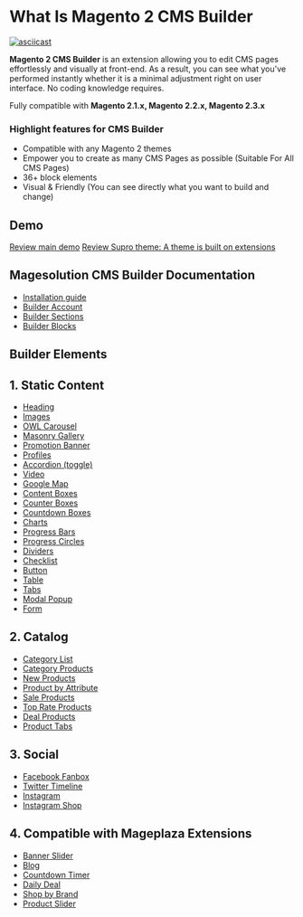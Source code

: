 # What Is Magento 2 CMS Builder

[![asciicast](https://magesolution.com/about/images/builder_sc.png)](https://www.youtube.com/watch?v=ABDvxVrcyb8)

**Magento 2 CMS Builder** is an extension allowing you to edit CMS pages effortlessly and visually at front-end. As a result, you can see what you've performed instantly whether it is a minimal adjustment right on user interface. No coding knowledge requires.

Fully compatible with **Magento 2.1.x, Magento 2.2.x, Magento 2.3.x**

### Highlight features for CMS Builder

- Compatible with any Magento 2 themes
- Empower you to create as many CMS Pages as possible (Suitable For All CMS Pages)
- 36+ block elements
- Visual & Friendly (You can see directly what you want to build and change)

## Demo
[Review main demo](http://themes.magesolution.com/fbuilder/)
[Review Supro theme: A theme is built on extensions](https://themeforest.net/item/supro-minimalist-ajax-magento-2-theme/23476627?ref=ArrowHiTech)

## Magesolution CMS Builder Documentation

- [Installation guide](http://themes.magesolution.com/fbuilder/installation)
- [Builder Account](http://themes.magesolution.com/fbuilder/builder-account)
- [Builder Sections](http://themes.magesolution.com/fbuilder/sections)
- [Builder Blocks](http://themes.magesolution.com/fbuilder/blocks/)



## Builder Elements
## 1. Static Content
- [Heading](http://themes.magesolution.com/fbuilder/headings/)
- [Images](http://themes.magesolution.com/fbuilder/images/)
- [OWL Carousel](http://themes.magesolution.com/fbuilder/owl-carousel/)
- [Masonry Gallery](http://themes.magesolution.com/fbuilder/masonry-gallery/)
- [Promotion Banner](http://themes.magesolution.com/fbuilder/promotion-banners/)
- [Profiles](http://themes.magesolution.com/fbuilder/profiles/)
- [Accordion (toggle)](http://themes.magesolution.com/fbuilder/accordion/)
- [Video](http://themes.magesolution.com/fbuilder/videos/)
- [Google Map](http://themes.magesolution.com/fbuilder/google-map/)
- [Content Boxes](http://themes.magesolution.com/fbuilder/content-boxes/)
- [Counter Boxes](http://themes.magesolution.com/fbuilder/counter-boxes/)
- [Countdown Boxes](http://themes.magesolution.com/fbuilder/countdown-boxes/)
- [Charts](http://themes.magesolution.com/fbuilder/charts/)
- [Progress Bars](http://themes.magesolution.com/fbuilder/progress-bars/)
- [Progress Circles](http://themes.magesolution.com/fbuilder/progress-circles/)
- [Dividers](http://themes.magesolution.com/fbuilder/dividers/)
- [Checklist](http://themes.magesolution.com/fbuilder/checklist/)
- [Button](http://themes.magesolution.com/fbuilder/button/)
- [Table](http://themes.magesolution.com/fbuilder/table/)
- [Tabs](http://themes.magesolution.com/fbuilder/tabs/)
- [Modal Popup](http://themes.magesolution.com/fbuilder/modal-popup/)
- [Form](http://themes.magesolution.com/fbuilder/form/)

## 2. Catalog
- [Category List](http://themes.magesolution.com/fbuilder/category-list/)
- [Category Products](http://themes.magesolution.com/fbuilder/category-products/)
- [New Products](http://themes.magesolution.com/fbuilder/new-products/)
- [Product by Attribute](http://themes.magesolution.com/fbuilder/products-by-attribute/)
- [Sale Products](http://themes.magesolution.com/fbuilder/sale-products/)
- [Top Rate Products](http://themes.magesolution.com/fbuilder/top-rate-products/)
- [Deal Products](http://themes.magesolution.com/fbuilder/deal-products/)
- [Product Tabs](http://themes.magesolution.com/fbuilder/product-tabs/)

## 3. Social
- [Facebook Fanbox](http://themes.magesolution.com/fbuilder/facebook-fanbox/)
- [Twitter Timeline](http://themes.magesolution.com/fbuilder/twitter-timeline/)
- [Instagram](http://themes.magesolution.com/fbuilder/instagram/)
- [Instagram Shop](http://themes.magesolution.com/fbuilder/instagram-shop/)

## 4. Compatible with Mageplaza Extensions
- [Banner Slider](https://www.mageplaza.com/magento-2-banner-slider-extension/)
- [Blog](https://www.mageplaza.com/magento-2-blog-extension/)
- [Countdown Timer](https://www.mageplaza.com/magento-2-countdown-timer)
- [Daily Deal](https://www.mageplaza.com/magento-2-daily-deal-extension)
- [Shop by Brand](https://www.mageplaza.com/magento-2-shop-by-brand)
- [Product Slider](https://www.mageplaza.com/magento-2-product-slider-extension)


